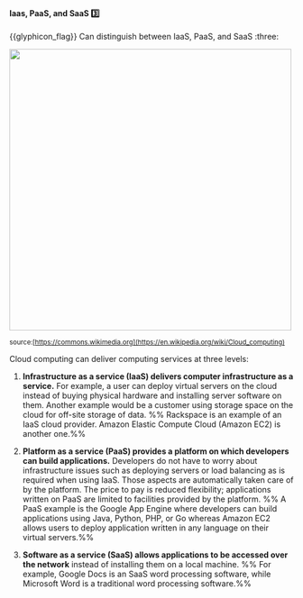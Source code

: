 <div id="title">

#### Iaas, PaaS, and SaaS :three:

<span id="prereqs"></span>

</div>
<span id="outcomes">{{glyphicon_flag}} Can distinguish between IaaS, PaaS, and SaaS :three:</span>

<div id="body">

<img src="https://upload.wikimedia.org/wikipedia/commons/b/b5/Cloud_computing.svg" height="500" /><br>

<sub>source:[https://commons.wikimedia.org](https://en.wikipedia.org/wiki/Cloud_computing)</sub>

Cloud computing can deliver computing services at three levels:

1. **Infrastructure as a service (IaaS) delivers computer infrastructure as a service.** For example, a user can deploy virtual servers on the cloud instead of buying physical hardware and installing server software on them. Another example would be a customer using storage space on the cloud for off-site storage of data. %%&nbsp;Rackspace is an example of an IaaS cloud provider. Amazon Elastic Compute Cloud (Amazon EC2) is another one.%%

2. **Platform as a service (PaaS) provides a platform on which developers can build applications.** Developers do not have to worry about infrastructure issues such as deploying servers or load balancing as is required when using IaaS. Those aspects are automatically taken care of by the platform. The price to pay is reduced flexibility; applications written on PaaS are limited to facilities provided by the platform. %%&nbsp;A PaaS example is the Google App Engine where developers can build applications using Java, Python, PHP, or Go whereas Amazon EC2 allows users to deploy application written in any language on their virtual servers.%%

3. **Software as a service (SaaS) allows applications to be accessed over the network** instead of installing them on a local machine. %%&nbsp;For example, Google Docs is an SaaS word processing software, while Microsoft Word is a traditional word processing software.%%

</div>

<div id="extras">

<include src="exercises.md" />

</div>